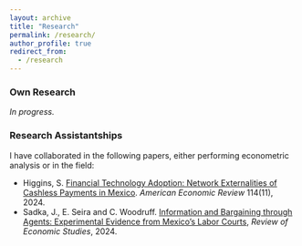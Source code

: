 ```yaml
---
layout: archive
title: "Research"
permalink: /research/
author_profile: true
redirect_from:
  - /research
---
```


### Own Research

*In progress.*

### Research Assistantships

I have collaborated in the following papers, either performing econometric analysis or in the field:

  - Higgins, S. [Financial Technology Adoption: Network Externalities of Cashless Payments in Mexico](https://seankhiggins.com/assets/pdf/higgins_FinancialTechnologyAdoption.pdf). _American Economic Review_ 114(11), 2024.
  - Sadka, J., E. Seira and C. Woodruff. [Information and Bargaining through Agents: Experimental Evidence from Mexico’s Labor Courts](https://watermark.silverchair.com/rdae003.pdf?token=AQECAHi208BE49Ooan9kkhW_Ercy7Dm3ZL_9Cf3qfKAc485ysgAAA3AwggNsBgkqhkiG9w0BBwagggNdMIIDWQIBADCCA1IGCSqGSIb3DQEHATAeBglghkgBZQMEAS4wEQQMEHcPpxTtVI5Q5jqFAgEQgIIDI1uUukGqx4dzzvs3VcOFfoDq8G73_I00CTdUA7meBj7hZAi5qw6Om2E67YvLgDhJxbCx6AjswVfus5Q-NXv_WcP5ADeNFccM0vauRH-eMuf6JgVZBfylXbhq97d2s9vFfLBKaez2bu5PuRVZICG_1HIfJTG-Bh8CesBVJiBfOMa4Ti4ZMqVexmpISxAf8lhUoxfjn1mpErIIf8D6XKdwmGnMLvj2fnqRCgDPnqreaFDER6-Y-Ga1VNW3r-Ih2xvelJBIxYG9YffRLUlng0zCwWP0OGKXNAOOeBny3QgeXh8s2aUqE2ZjysrcdU7eqjrCoHSianeS7hFBbqVYxjM2NKnOJdyyRmSFc_EMjqGY6d2xHKuN5Rn-B2v1PsyCQMa4VDUVI_sVCmxqI7ZwUQGTicpHJZdMlz1JQpFd5aT8KLB6F2gOJ4QjLEBV68n4rZ13ziRgCq28fwnsPQ7NC4Ypp1j8Z4jlqmFI_cHrjJ4kO8EANZd_ZEMb4zfhFoMalt1BenZz6eeBzwHNUWeF3itpV93t1qN5MwmtzIdr-UHeXreug5Q00ngdQAEw0q7Da8w5PuL4Jot21Sowykom9ZblmVskiLPUIsAsTHy22l5UTlf-EH_MDlxAK0afSHWfsMk4Jb24g77wOud0q5i-r0EhENanaSWKbQJH7gzEmHh0oBmhVlu03_PldRRfT0gziGJ07ID2htBsaNdi17JG_jdhgy6isuBG2DhePJAhSeHFf4T5UQc4V5H4_TupOTBzbvrdONW1HlG7D-ObmsOJGrWRK_73Yqg6DJd4M5JQhBiVhzqIhP38bdEe4ez6-LwFXiFUjohNz-7apcgZWzwsG22QMGzkj14tGAVMPPmdbz5JZ1d-QfAKoF7couBYP-LWTCNeCCHX_h22lTjYiiJrltXBrSEFfqAgfWVtxjylzTTvqIuUmpyugMDPpLjrwPxHu16R1xKi_eYCeudgEsKywJbr8ldl3HUgZnJEVctDrXdR7cojGAx3qS_cq_IskavHsBVaEetP-zrGEfomfB_8Y9yywp9ejCoyPDbwQwNfBpR1Eir415pO), _Review of Economic Studies_, 2024.


